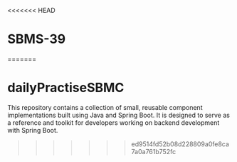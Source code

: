<<<<<<< HEAD
# SBMS-39
=======
# dailyPractiseSBMC
This repository contains a collection of small, reusable component implementations built using Java and Spring Boot. It is designed to serve as a reference and toolkit for developers working on backend development with Spring Boot. 
>>>>>>> ed9514fd52b08d228809a0fe8ca7a0a761b752fc
